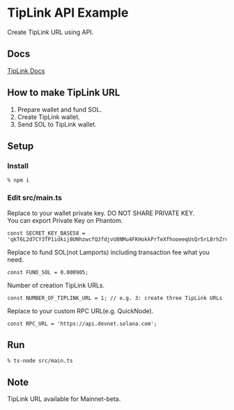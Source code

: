# TipLink API Example
Create TipLink URL using API.

## Docs
[TipLink Docs](https://docs.tiplink.io/docs/getting-started/overview)

## How to make TipLink URL
1. Prepare wallet and fund SOL.
2. Create TipLink wallet.
3. Send SOL to TipLink wallet.

## Setup
### Install
```
% npm i
```

### Edit src/main.ts
Replace to your wallet private key. DO NOT SHARE PRIVATE KEY.  
You can export Private Key on Phantom.
```
const SECRET_KEY_BASE58 = 'qkT6L2d7CY3TP1idkij8UNhzwcfQJfdjvU8NMu4FKHokkPrTeXfhooeeqUsQr5rL8rhZrcroMr4T2CFxanvezgQ';
```

Replace to fund SOL(not Lamports) including transaction fee what you need.
```
const FUND_SOL = 0.000905;
```

Number of creation TipLink URLs.
```
const NUMBER_OF_TIPLINK_URL = 1; // e.g. 3: create three TipLink URLs
```

Replace to your custom RPC URL(e.g. QuickNode).
```
const RPC_URL = 'https://api.devnet.solana.com';
```

## Run
```
% ts-node src/main.ts
```

## Note
TipLink URL available for Mainnet-beta.